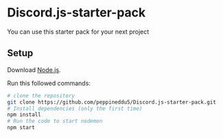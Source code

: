# Discord.js-starter-pack
You can use this starter pack for your next project
## Setup
Download [Node.js](https://nodejs.org/en/download/).

Run this followed commands:
``` bash
# clone the repository
git clone https://github.com/peppineddu5/Discord.js-starter-pack.git
# Install dependencies (only the first time)
npm install
# Run the code to start nodemon
npm start

```

